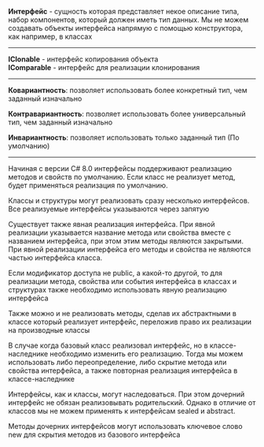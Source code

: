 **Интерфейс** - сущность которая представляет некое описание типа, набор компонентов, который должен иметь тип данных. Мы не можем создавать объекты интерфейса напрямую с помощью конструктора, как например, в классах

---

**IClonable** - интерфейс копирования объекта  
**IComparable** - интерфейс для реализации клонирования

---

**Ковариантность**: позволяет использовать более конкретный тип, чем заданный изначально

**Контравариантность**: позволяет использовать более универсальный тип, чем заданный изначально

**Инвариантность**: позволяет использовать только заданный тип (По умолчанию)

---

Начиная с версии C# 8.0 интерфейсы поддерживают реализацию методов и свойств по умолчанию. Если класс не реализует метод, будет применяться реализация по умолчанию.

Классы и структуры могут реализовать сразу несколько интерфейсов. Все реализуемые интерфейсы указываются через запятую

Существует также явная реализация интерфейса. При явной реализации указывается название метода или свойства вместе с названием интерфейса, при этом этим методы являются закрытыми. При явной реализации интерфейса его методы и свойства не являются частью интерфейса класса.

Если модификатор доступа не public, а какой-то другой, то для реализации метода, свойства или события интерфейса в классах и структурах также необходимо использовать явную реализацию интерфейса

Также можно и не реализовать методы, сделав их абстрактными в классе который реализует интерфейс, переложив право их реализации на производные классы

В случае когда базовый класс реализовал интерфейс, но в классе-наследнике необходимо изменить его реализацию. Тогда мы можем использовать либо переопределение, либо скрытие метода или свойства интерфейса, а также повторная реализация интерфейса в классе-наследнике

Интерфейсы, как и классы, могут наследоваться. При этом дочерний интерфейс не обязан реализовывать родительский. Однако в отличие от классов мы не можем применять к интерфейсам sealed и abstract.

Методы дочерних интерфейсов могут использовать ключевое слово new для скрытия методов из базового интерфейса